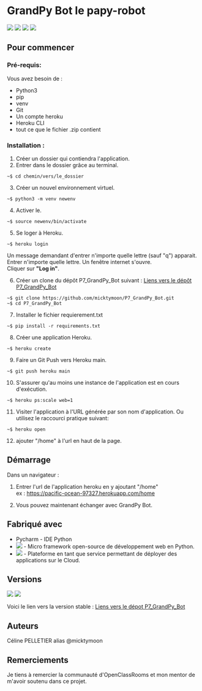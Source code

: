 # GrandPy Bot le papy-robot

<img src="https://img.shields.io/badge/python%20-%2314354C.svg?&style=for-the-badge&logo=python&logoColor=white"/> <img src="https://img.shields.io/badge/javascript%20-%23323330.svg?&style=for-the-badge&logo=javascript&logoColor=%23F7DF1E"/> <img src="https://img.shields.io/badge/html5%20-%23E34F26.svg?&style=for-the-badge&logo=html5&logoColor=white"/> <img src="https://img.shields.io/badge/css3%20-%231572B6.svg?&style=for-the-badge&logo=css3&logoColor=white"/>

## Pour commencer
### Pré-requis:
Vous avez besoin de : 
  * Python3
  * pip
  * venv
  * Git
  * Un compte heroku
  * Heroku CLI
  * tout ce que le fichier .zip contient
  
### Installation : 

1. Créer un dossier qui contiendra l'application.
2. Entrer dans le dossier grâce au terminal.
```
~$ cd chemin/vers/le_dossier
```
3. Créer un nouvel environnement virtuel.
```
~$ python3 -m venv newenv
```
4. Activer le.
```
~$ source newenv/bin/activate
```
5. Se loger à Heroku.
```
~$ heroku login
```
Un message demandant d'entrer n'importe quelle lettre (sauf "q") apparait.  
Entrer n'importe quelle lettre.
Un fenêtre internet s'ouvre.  
Cliquer sur __"Log in"__.

6. Créer un clone du dépôt P7_GrandPy_Bot suivant : 
[Liens vers le dépôt P7_GrandPy_Bot](https://github.com/micktymoon/P7_GrandPy_Bot.git)
```
~$ git clone https://github.com/micktymoon/P7_GrandPy_Bot.git
~$ cd P7_GrandPy_Bot
```
7. Installer le fichier requierement.txt
```
~$ pip install -r requirements.txt
```
8. Créer une application Heroku.
```
~$ heroku create
```
9. Faire un Git Push vers Heroku main.
```
~$ git push heroku main
```
10. S'assurer qu'au moins une instance de l'application est en cours d'exécution.
```
~$ heroku ps:scale web=1
```
11. Visiter l'application à l'URL générée par son nom d'application. Ou utilisez le raccourci pratique suivant:
```
~$ heroku open
```
12. ajouter "/home" à l'url en haut de la page.

## Démarrage

Dans un navigateur :
1. Entrer l'url de l'application heroku en y ajoutant "/home"  
ex : https://pacific-ocean-97327.herokuapp.com/home

2. Vous pouvez maintenant échanger avec GrandPy Bot.

## Fabriqué avec

   * Pycharm - IDE Python
   *  <img src="https://img.shields.io/badge/flask%20-%23000.svg?&style=for-the-badge&logo=flask&logoColor=white"/> - Micro framework open-source de développement web en Python.
   *  <img src="https://img.shields.io/badge/heroku%20-%23430098.svg?&style=for-the-badge&logo=heroku&logoColor=white"/> - Plateforme en tant que service permettant de déployer des applications sur le Cloud.
 
## Versions
<img src="https://img.shields.io/badge/git%20-%23F05033.svg?&style=for-the-badge&logo=git&logoColor=white"/> <img src="https://img.shields.io/badge/github%20-%23121011.svg?&style=for-the-badge&logo=github&logoColor=white"/>

Voici le lien vers la version stable : 
[Liens vers le dépot P7_GrandPy_Bot](https://github.com/micktymoon/P7_GrandPy_Bot)

## Auteurs

Céline PELLETIER alias @micktymoon

## Remerciements

Je tiens à remercier la communauté d'OpenClassRooms et mon mentor de m'avoir soutenu dans ce projet.
